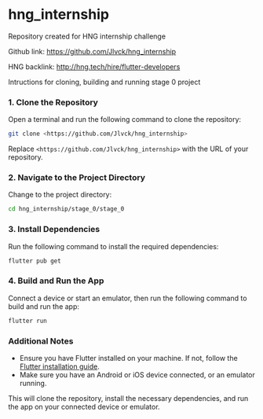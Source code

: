 # hng_internship
Repository created for HNG internship challenge

Github link: https://github.com/Jlvck/hng_internship

HNG backlink: http://hng.tech/hire/flutter-developers

Intructions for cloning, building and running stage 0 project

### 1. Clone the Repository
Open a terminal and run the following command to clone the repository:
```sh
git clone <https://github.com/Jlvck/hng_internship>
```
Replace `<https://github.com/Jlvck/hng_internship>` with the URL of your repository.

### 2. Navigate to the Project Directory
Change to the project directory:
```sh
cd hng_internship/stage_0/stage_0
```

### 3. Install Dependencies
Run the following command to install the required dependencies:
```sh
flutter pub get
```

### 4. Build and Run the App
Connect a device or start an emulator, then run the following command to build and run the app:
```sh
flutter run
```

### Additional Notes
- Ensure you have Flutter installed on your machine. If not, follow the [Flutter installation guide](https://flutter.dev/docs/get-started/install).
- Make sure you have an Android or iOS device connected, or an emulator running.

This will clone the repository, install the necessary dependencies, and run the app on your connected device or emulator.